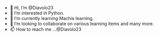 - 👋 Hi, I’m @Diavolo23
- 👀 I’m interested in Python.
- 🌱 I’m currently learning Machie learning.
- 💞️ I’m looking to collaborate on various learning items and many more.
- 📫 How to reach me ...@Diavolo23

<!---
Diavolo23/Diavolo23 is a ✨ special ✨ repository because its `README.md` (this file) appears on your GitHub profile.
You can click the Preview link to take a look at your changes.
--->
